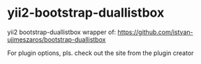 # yii2-bootstrap-duallistbox
yii2 bootstrap-duallistbox wrapper of:
https://github.com/istvan-ujjmeszaros/bootstrap-duallistbox

For plugin options, pls. check out the site from the plugin creator
